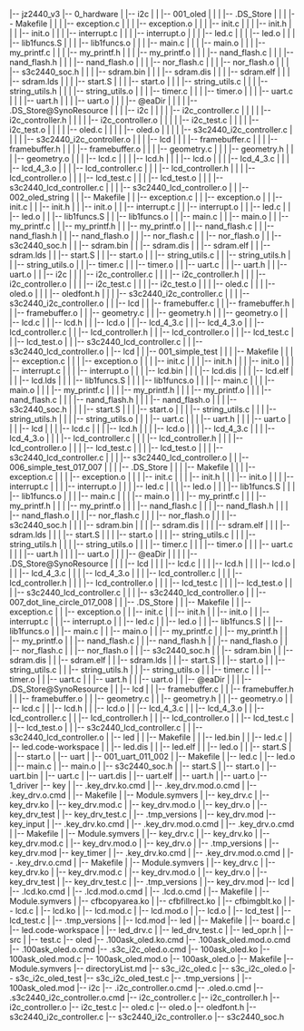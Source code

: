 |-- jz2440_v3
    |-- 0_hardware
    |   |-- i2c
    |   |   |-- 001_oled
    |   |   |   |-- .DS_Store
    |   |   |   |-- Makefile
    |   |   |   |-- exception.c
    |   |   |   |-- exception.o
    |   |   |   |-- init.c
    |   |   |   |-- init.h
    |   |   |   |-- init.o
    |   |   |   |-- interrupt.c
    |   |   |   |-- interrupt.o
    |   |   |   |-- led.c
    |   |   |   |-- led.o
    |   |   |   |-- lib1funcs.S
    |   |   |   |-- lib1funcs.o
    |   |   |   |-- main.c
    |   |   |   |-- main.o
    |   |   |   |-- my_printf.c
    |   |   |   |-- my_printf.h
    |   |   |   |-- my_printf.o
    |   |   |   |-- nand_flash.c
    |   |   |   |-- nand_flash.h
    |   |   |   |-- nand_flash.o
    |   |   |   |-- nor_flash.c
    |   |   |   |-- nor_flash.o
    |   |   |   |-- s3c2440_soc.h
    |   |   |   |-- sdram.bin
    |   |   |   |-- sdram.dis
    |   |   |   |-- sdram.elf
    |   |   |   |-- sdram.lds
    |   |   |   |-- start.S
    |   |   |   |-- start.o
    |   |   |   |-- string_utils.c
    |   |   |   |-- string_utils.h
    |   |   |   |-- string_utils.o
    |   |   |   |-- timer.c
    |   |   |   |-- timer.o
    |   |   |   |-- uart.c
    |   |   |   |-- uart.h
    |   |   |   |-- uart.o
    |   |   |   |-- @eaDir
    |   |   |   |   |-- .DS_Store@SynoResource
    |   |   |   |-- i2c
    |   |   |   |   |-- i2c_controller.c
    |   |   |   |   |-- i2c_controller.h
    |   |   |   |   |-- i2c_controller.o
    |   |   |   |   |-- i2c_test.c
    |   |   |   |   |-- i2c_test.o
    |   |   |   |   |-- oled.c
    |   |   |   |   |-- oled.o
    |   |   |   |   |-- s3c2440_i2c_controller.c
    |   |   |   |   |-- s3c2440_i2c_controller.o
    |   |   |   |-- lcd
    |   |   |       |-- framebuffer.c
    |   |   |       |-- framebuffer.h
    |   |   |       |-- framebuffer.o
    |   |   |       |-- geometry.c
    |   |   |       |-- geometry.h
    |   |   |       |-- geometry.o
    |   |   |       |-- lcd.c
    |   |   |       |-- lcd.h
    |   |   |       |-- lcd.o
    |   |   |       |-- lcd_4_3.c
    |   |   |       |-- lcd_4_3.o
    |   |   |       |-- lcd_controller.c
    |   |   |       |-- lcd_controller.h
    |   |   |       |-- lcd_controller.o
    |   |   |       |-- lcd_test.c
    |   |   |       |-- lcd_test.o
    |   |   |       |-- s3c2440_lcd_controller.c
    |   |   |       |-- s3c2440_lcd_controller.o
    |   |   |-- 002_oled_string
    |   |       |-- Makefile
    |   |       |-- exception.c
    |   |       |-- exception.o
    |   |       |-- init.c
    |   |       |-- init.h
    |   |       |-- init.o
    |   |       |-- interrupt.c
    |   |       |-- interrupt.o
    |   |       |-- led.c
    |   |       |-- led.o
    |   |       |-- lib1funcs.S
    |   |       |-- lib1funcs.o
    |   |       |-- main.c
    |   |       |-- main.o
    |   |       |-- my_printf.c
    |   |       |-- my_printf.h
    |   |       |-- my_printf.o
    |   |       |-- nand_flash.c
    |   |       |-- nand_flash.h
    |   |       |-- nand_flash.o
    |   |       |-- nor_flash.c
    |   |       |-- nor_flash.o
    |   |       |-- s3c2440_soc.h
    |   |       |-- sdram.bin
    |   |       |-- sdram.dis
    |   |       |-- sdram.elf
    |   |       |-- sdram.lds
    |   |       |-- start.S
    |   |       |-- start.o
    |   |       |-- string_utils.c
    |   |       |-- string_utils.h
    |   |       |-- string_utils.o
    |   |       |-- timer.c
    |   |       |-- timer.o
    |   |       |-- uart.c
    |   |       |-- uart.h
    |   |       |-- uart.o
    |   |       |-- i2c
    |   |       |   |-- i2c_controller.c
    |   |       |   |-- i2c_controller.h
    |   |       |   |-- i2c_controller.o
    |   |       |   |-- i2c_test.c
    |   |       |   |-- i2c_test.o
    |   |       |   |-- oled.c
    |   |       |   |-- oled.o
    |   |       |   |-- oledfont.h
    |   |       |   |-- s3c2440_i2c_controller.c
    |   |       |   |-- s3c2440_i2c_controller.o
    |   |       |-- lcd
    |   |           |-- framebuffer.c
    |   |           |-- framebuffer.h
    |   |           |-- framebuffer.o
    |   |           |-- geometry.c
    |   |           |-- geometry.h
    |   |           |-- geometry.o
    |   |           |-- lcd.c
    |   |           |-- lcd.h
    |   |           |-- lcd.o
    |   |           |-- lcd_4_3.c
    |   |           |-- lcd_4_3.o
    |   |           |-- lcd_controller.c
    |   |           |-- lcd_controller.h
    |   |           |-- lcd_controller.o
    |   |           |-- lcd_test.c
    |   |           |-- lcd_test.o
    |   |           |-- s3c2440_lcd_controller.c
    |   |           |-- s3c2440_lcd_controller.o
    |   |-- lcd
    |   |   |-- 001_simple_test
    |   |   |   |-- Makefile
    |   |   |   |-- exception.c
    |   |   |   |-- exception.o
    |   |   |   |-- init.c
    |   |   |   |-- init.h
    |   |   |   |-- init.o
    |   |   |   |-- interrupt.c
    |   |   |   |-- interrupt.o
    |   |   |   |-- lcd.bin
    |   |   |   |-- lcd.dis
    |   |   |   |-- lcd.elf
    |   |   |   |-- lcd.lds
    |   |   |   |-- lib1funcs.S
    |   |   |   |-- lib1funcs.o
    |   |   |   |-- main.c
    |   |   |   |-- main.o
    |   |   |   |-- my_printf.c
    |   |   |   |-- my_printf.h
    |   |   |   |-- my_printf.o
    |   |   |   |-- nand_flash.c
    |   |   |   |-- nand_flash.h
    |   |   |   |-- nand_flash.o
    |   |   |   |-- s3c2440_soc.h
    |   |   |   |-- start.S
    |   |   |   |-- start.o
    |   |   |   |-- string_utils.c
    |   |   |   |-- string_utils.h
    |   |   |   |-- string_utils.o
    |   |   |   |-- uart.c
    |   |   |   |-- uart.h
    |   |   |   |-- uart.o
    |   |   |   |-- lcd
    |   |   |       |-- lcd.c
    |   |   |       |-- lcd.h
    |   |   |       |-- lcd.o
    |   |   |       |-- lcd_4_3.c
    |   |   |       |-- lcd_4_3.o
    |   |   |       |-- lcd_controller.c
    |   |   |       |-- lcd_controller.h
    |   |   |       |-- lcd_controller.o
    |   |   |       |-- lcd_test.c
    |   |   |       |-- lcd_test.o
    |   |   |       |-- s3c2440_lcd_controller.c
    |   |   |       |-- s3c2440_lcd_controller.o
    |   |   |-- 006_simple_test_017_007
    |   |   |   |-- .DS_Store
    |   |   |   |-- Makefile
    |   |   |   |-- exception.c
    |   |   |   |-- exception.o
    |   |   |   |-- init.c
    |   |   |   |-- init.h
    |   |   |   |-- init.o
    |   |   |   |-- interrupt.c
    |   |   |   |-- interrupt.o
    |   |   |   |-- led.c
    |   |   |   |-- led.o
    |   |   |   |-- lib1funcs.S
    |   |   |   |-- lib1funcs.o
    |   |   |   |-- main.c
    |   |   |   |-- main.o
    |   |   |   |-- my_printf.c
    |   |   |   |-- my_printf.h
    |   |   |   |-- my_printf.o
    |   |   |   |-- nand_flash.c
    |   |   |   |-- nand_flash.h
    |   |   |   |-- nand_flash.o
    |   |   |   |-- nor_flash.c
    |   |   |   |-- nor_flash.o
    |   |   |   |-- s3c2440_soc.h
    |   |   |   |-- sdram.bin
    |   |   |   |-- sdram.dis
    |   |   |   |-- sdram.elf
    |   |   |   |-- sdram.lds
    |   |   |   |-- start.S
    |   |   |   |-- start.o
    |   |   |   |-- string_utils.c
    |   |   |   |-- string_utils.h
    |   |   |   |-- string_utils.o
    |   |   |   |-- timer.c
    |   |   |   |-- timer.o
    |   |   |   |-- uart.c
    |   |   |   |-- uart.h
    |   |   |   |-- uart.o
    |   |   |   |-- @eaDir
    |   |   |   |   |-- .DS_Store@SynoResource
    |   |   |   |-- lcd
    |   |   |       |-- lcd.c
    |   |   |       |-- lcd.h
    |   |   |       |-- lcd.o
    |   |   |       |-- lcd_4_3.c
    |   |   |       |-- lcd_4_3.o
    |   |   |       |-- lcd_controller.c
    |   |   |       |-- lcd_controller.h
    |   |   |       |-- lcd_controller.o
    |   |   |       |-- lcd_test.c
    |   |   |       |-- lcd_test.o
    |   |   |       |-- s3c2440_lcd_controller.c
    |   |   |       |-- s3c2440_lcd_controller.o
    |   |   |-- 007_dot_line_circle_017_008
    |   |       |-- .DS_Store
    |   |       |-- Makefile
    |   |       |-- exception.c
    |   |       |-- exception.o
    |   |       |-- init.c
    |   |       |-- init.h
    |   |       |-- init.o
    |   |       |-- interrupt.c
    |   |       |-- interrupt.o
    |   |       |-- led.c
    |   |       |-- led.o
    |   |       |-- lib1funcs.S
    |   |       |-- lib1funcs.o
    |   |       |-- main.c
    |   |       |-- main.o
    |   |       |-- my_printf.c
    |   |       |-- my_printf.h
    |   |       |-- my_printf.o
    |   |       |-- nand_flash.c
    |   |       |-- nand_flash.h
    |   |       |-- nand_flash.o
    |   |       |-- nor_flash.c
    |   |       |-- nor_flash.o
    |   |       |-- s3c2440_soc.h
    |   |       |-- sdram.bin
    |   |       |-- sdram.dis
    |   |       |-- sdram.elf
    |   |       |-- sdram.lds
    |   |       |-- start.S
    |   |       |-- start.o
    |   |       |-- string_utils.c
    |   |       |-- string_utils.h
    |   |       |-- string_utils.o
    |   |       |-- timer.c
    |   |       |-- timer.o
    |   |       |-- uart.c
    |   |       |-- uart.h
    |   |       |-- uart.o
    |   |       |-- @eaDir
    |   |       |   |-- .DS_Store@SynoResource
    |   |       |-- lcd
    |   |           |-- framebuffer.c
    |   |           |-- framebuffer.h
    |   |           |-- framebuffer.o
    |   |           |-- geometry.c
    |   |           |-- geometry.h
    |   |           |-- geometry.o
    |   |           |-- lcd.c
    |   |           |-- lcd.h
    |   |           |-- lcd.o
    |   |           |-- lcd_4_3.c
    |   |           |-- lcd_4_3.o
    |   |           |-- lcd_controller.c
    |   |           |-- lcd_controller.h
    |   |           |-- lcd_controller.o
    |   |           |-- lcd_test.c
    |   |           |-- lcd_test.o
    |   |           |-- s3c2440_lcd_controller.c
    |   |           |-- s3c2440_lcd_controller.o
    |   |-- led
    |   |   |-- Makefile
    |   |   |-- led.bin
    |   |   |-- led.c
    |   |   |-- led.code-workspace
    |   |   |-- led.dis
    |   |   |-- led.elf
    |   |   |-- led.o
    |   |   |-- start.S
    |   |   |-- start.o
    |   |-- uart
    |       |-- 001_uart_011_002
    |           |-- Makefile
    |           |-- led.c
    |           |-- led.o
    |           |-- main.c
    |           |-- main.o
    |           |-- s3c2440_soc.h
    |           |-- start.S
    |           |-- start.o
    |           |-- uart.bin
    |           |-- uart.c
    |           |-- uart.dis
    |           |-- uart.elf
    |           |-- uart.h
    |           |-- uart.o
    |-- 1_driver
        |-- key
        |   |-- .key_drv.ko.cmd
        |   |-- .key_drv.mod.o.cmd
        |   |-- .key_drv.o.cmd
        |   |-- Makefile
        |   |-- Module.symvers
        |   |-- key_drv.c
        |   |-- key_drv.ko
        |   |-- key_drv.mod.c
        |   |-- key_drv.mod.o
        |   |-- key_drv.o
        |   |-- key_drv_test
        |   |-- key_drv_test.c
        |   |-- .tmp_versions
        |       |-- key_drv.mod
        |-- key_input
        |   |-- .key_drv.ko.cmd
        |   |-- .key_drv.mod.o.cmd
        |   |-- .key_drv.o.cmd
        |   |-- Makefile
        |   |-- Module.symvers
        |   |-- key_drv.c
        |   |-- key_drv.ko
        |   |-- key_drv.mod.c
        |   |-- key_drv.mod.o
        |   |-- key_drv.o
        |   |-- .tmp_versions
        |       |-- key_drv.mod
        |-- key_timer
        |   |-- .key_drv.ko.cmd
        |   |-- .key_drv.mod.o.cmd
        |   |-- .key_drv.o.cmd
        |   |-- Makefile
        |   |-- Module.symvers
        |   |-- key_drv.c
        |   |-- key_drv.ko
        |   |-- key_drv.mod.c
        |   |-- key_drv.mod.o
        |   |-- key_drv.o
        |   |-- key_drv_test
        |   |-- key_drv_test.c
        |   |-- .tmp_versions
        |       |-- key_drv.mod
        |-- lcd
        |   |-- .lcd.ko.cmd
        |   |-- .lcd.mod.o.cmd
        |   |-- .lcd.o.cmd
        |   |-- Makefile
        |   |-- Module.symvers
        |   |-- cfbcopyarea.ko
        |   |-- cfbfillrect.ko
        |   |-- cfbimgblt.ko
        |   |-- lcd.c
        |   |-- lcd.ko
        |   |-- lcd.mod.c
        |   |-- lcd.mod.o
        |   |-- lcd.o
        |   |-- lcd_test
        |   |-- lcd_test.c
        |   |-- .tmp_versions
        |       |-- lcd.mod
        |-- led
        |   |-- Makefile
        |   |-- board.c
        |   |-- led.code-workspace
        |   |-- led_drv.c
        |   |-- led_drv_test.c
        |   |-- led_opr.h
        |   |-- src
        |       |-- test.c
        |-- oled
            |-- .100ask_oled.ko.cmd
            |-- .100ask_oled.mod.o.cmd
            |-- .100ask_oled.o.cmd
            |-- .s3c_i2c_oled.o.cmd
            |-- 100ask_oled.ko
            |-- 100ask_oled.mod.c
            |-- 100ask_oled.mod.o
            |-- 100ask_oled.o
            |-- Makefile
            |-- Module.symvers
            |-- directoryList.md
            |-- s3c_i2c_oled.c
            |-- s3c_i2c_oled.o
            |-- s3c_i2c_oled_test
            |-- s3c_i2c_oled_test.c
            |-- .tmp_versions
            |   |-- 100ask_oled.mod
            |-- i2c
                |-- .i2c_controller.o.cmd
                |-- .oled.o.cmd
                |-- .s3c2440_i2c_controller.o.cmd
                |-- i2c_controller.c
                |-- i2c_controller.h
                |-- i2c_controller.o
                |-- i2c_test.c
                |-- oled.c
                |-- oled.o
                |-- oledfont.h
                |-- s3c2440_i2c_controller.c
                |-- s3c2440_i2c_controller.o
                |-- s3c2440_soc.h
